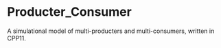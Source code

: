 # Producter_Consumer
A simulational model of multi-producters and multi-consumers, written in CPP11.
